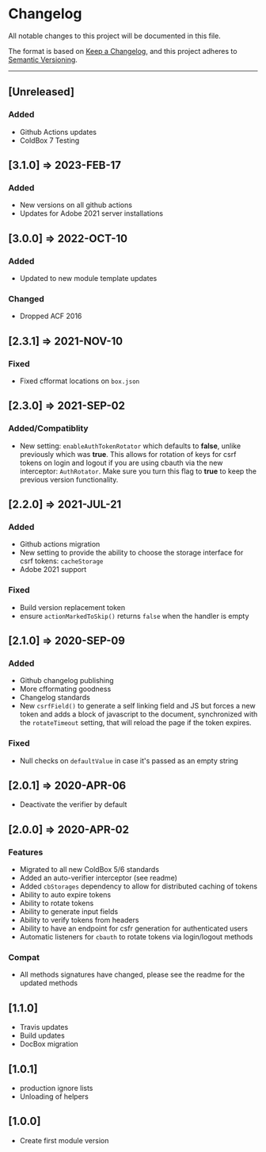 # Changelog

All notable changes to this project will be documented in this file.

The format is based on [Keep a Changelog](https://keepachangelog.com/en/1.0.0/),
and this project adheres to [Semantic Versioning](https://semver.org/spec/v2.0.0.html).

----

## [Unreleased]

### Added

- Github Actions updates
- ColdBox 7 Testing

## [3.1.0] => 2023-FEB-17

### Added

* New versions on all github actions
* Updates for Adobe 2021 server installations


## [3.0.0] => 2022-OCT-10

### Added

* Updated to new module template updates

### Changed

* Dropped ACF 2016

## [2.3.1] => 2021-NOV-10

### Fixed

* Fixed cfformat locations on `box.json`

## [2.3.0] => 2021-SEP-02

### Added/Compatiblity

* New setting: `enableAuthTokenRotator` which defaults to **false**, unlike previously which was **true**. This allows for rotation of keys for csrf tokens on login and logout if you are using cbauth via the new interceptor: `AuthRotator`.  Make sure you turn this flag to **true** to keep the previous version functionality.

## [2.2.0] => 2021-JUL-21

### Added

* Github actions migration
* New setting to provide the ability to choose the storage interface for csrf tokens: `cacheStorage`
* Adobe 2021 support

### Fixed

* Build version replacement token
* ensure `actionMarkedToSkip()` returns `false` when the handler is empty


## [2.1.0] => 2020-SEP-09

### Added

* Github changelog publishing
* More cfformating goodness
* Changelog standards
* New `csrfField()` to generate a self linking field and JS but forces a new token and adds a block of javascript to the document, synchronized with the `rotateTimeout` setting, that will reload the page if the token expires.

### Fixed

* Null checks on `defaultValue` in case it's passed as an empty string

## [2.0.1] => 2020-APR-06

* Deactivate the verifier by default

## [2.0.0] => 2020-APR-02

### Features

* Migrated to all new ColdBox 5/6 standards
* Added an auto-verifier interceptor (see readme)
* Added `cbStorages` dependency to allow for distributed caching of tokens
* Ability to auto expire tokens
* Ability to rotate tokens
* Ability to generate input fields
* Ability to verify tokens from headers
* Ability to have an endpoint for csfr generation for authenticated users
* Automatic listeners for `cbauth` to rotate tokens via login/logout methods

### Compat

* All methods signatures have changed, please see the readme for the updated methods

## [1.1.0]

* Travis updates
* Build updates
* DocBox migration

## [1.0.1]

* production ignore lists
* Unloading of helpers

## [1.0.0]

* Create first module version
